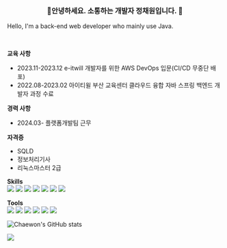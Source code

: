 ### <div align="center">🌱안녕하세요. 소통하는 개발자 정채원입니다. 🌱 </div>

Hello, I'm a back-end web developer who mainly use Java.

<br>

**교육 사항**
- 2023.11-2023.12 e-itwill 개발자를 위한 AWS DevOps 입문(CI/CD 무중단 배포)
- 2022.08-2023.02 아이티윌 부산 교육센터 클라우드 융합 자바 스프링 백엔드 개발자 과정 수료

**경력 사항**
- 2024.03- 플랫폼개발팀 근무

**자격증**
- SQLD
- 정보처리기사
- 리눅스마스터 2급

**Skills** <br>
<img src="https://img.shields.io/badge/Java-007396?&style=flat&logo=Java&logoColor=white"/>
<img src="https://img.shields.io/badge/Python-3776AB?&style=flat&logo=Python&logoColor=white"/>
<img src="https://img.shields.io/badge/JavaScript-F7DF1E?style=flat&logo=JavaScript&logoColor=black"/>
<img src="https://img.shields.io/badge/JQuery-0769AD?style=flat&logo=JQuery&logoColor=white"/>
<img src="https://img.shields.io/badge/MySQL-4479A1?style=flat&logo=MySQL&logoColor=white"/>
<img src="https://img.shields.io/badge/CSS-1572B6?style=flat&logo=CSS3&logoColor=white"/>
<img src="https://img.shields.io/badge/HTML5-E34F26?style=flat&logo=HTML5&logoColor=black"/>

**Tools** <br>
<img src="https://img.shields.io/badge/Eclipse-2C2255?&style=flat&logo=Eclipse&logoColor=yellow"/>
<img src="https://img.shields.io/badge/AWS-232F3E?style=flat&logo=Amazon AWS&logoColor=orange"/>
<img src="https://img.shields.io/badge/Spring-6DB33F?&style=flat&logo=Spring&logoColor=white"/>
<img src="https://img.shields.io/badge/GitHub-181717?&style=flat&logo=GitHub&logoColor=white"/>
<img src="https://img.shields.io/badge/VisualStudioCode-007ACC?&style=flat&logo=VisualStudioCode&logoColor=white"/>
<img src="https://img.shields.io/badge/intellijidea-000000?&style=flat&logo=intellijidea&logoColor=white"/>

![Chaewon's GitHub stats](https://github-readme-stats.vercel.app/api?username=chae1-j&theme=swift&show_icons=true)

<img align="center" src="https://github-readme-stats.vercel.app/api/top-langs/?username=chae1-j&layout=compact&show_icons=true&show_owner=true&hide_title=&theme=transparent&hide=" />
